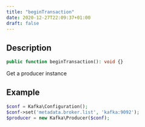 ```yaml
---
title: "beginTransaction"
date: 2020-12-27T22:09:37+01:00
draft: false
---
```

## Description
```php
public function beginTransaction(): void {}
```
Get a producer instance
## Example
```php
$conf = Kafka\Configuration();
$conf->set('metadata.broker.list', 'kafka:9092');
$producer = new Kafka\Producer($conf);
```